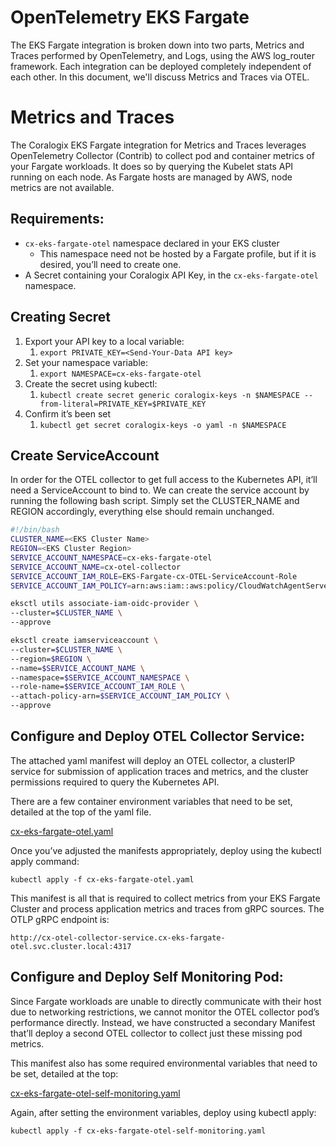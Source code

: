 # OpenTelemetry EKS Fargate

The EKS Fargate integration is broken down into two parts, Metrics and Traces performed by OpenTelemetry, and Logs, using the AWS log_router framework. Each integration can be deployed completely independent of each other. In this document, we'll discuss Metrics and Traces via OTEL.

# Metrics and Traces

The Coralogix EKS Fargate integration for Metrics and Traces leverages OpenTelemetry Collector (Contrib) to collect pod and container metrics of your Fargate workloads. It does so by querying the Kubelet stats API running on each node. As Fargate hosts are managed by AWS, node metrics are not available.

## Requirements:

- `cx-eks-fargate-otel` namespace declared in your EKS cluster
  - This namespace need not be hosted by a Fargate profile, but if it is desired, you’ll need to create one.
- A Secret containing your Coralogix API Key, in the `cx-eks-fargate-otel` namespace.

## Creating Secret

1. Export your API key to a local variable:
   1. `export PRIVATE_KEY=<Send-Your-Data API key>`
2. Set your namespace variable:
   1. `export NAMESPACE=cx-eks-fargate-otel`
3. Create the secret using kubectl:
   1. `kubectl create secret generic coralogix-keys -n $NAMESPACE --from-literal=PRIVATE_KEY=$PRIVATE_KEY`
4. Confirm it’s been set
   1. `kubectl get secret coralogix-keys -o yaml -n $NAMESPACE`

## Create ServiceAccount

In order for the OTEL collector to get full access to the Kubernetes API, it’ll need a ServiceAccount to bind to. We can create the service account by running the following bash script. Simply set the CLUSTER_NAME and REGION accordingly, everything else should remain unchanged.

```bash
#!/bin/bash
CLUSTER_NAME=<EKS Cluster Name>
REGION=<EKS Cluster Region>
SERVICE_ACCOUNT_NAMESPACE=cx-eks-fargate-otel
SERVICE_ACCOUNT_NAME=cx-otel-collector
SERVICE_ACCOUNT_IAM_ROLE=EKS-Fargate-cx-OTEL-ServiceAccount-Role
SERVICE_ACCOUNT_IAM_POLICY=arn:aws:iam::aws:policy/CloudWatchAgentServerPolicy

eksctl utils associate-iam-oidc-provider \
--cluster=$CLUSTER_NAME \
--approve

eksctl create iamserviceaccount \
--cluster=$CLUSTER_NAME \
--region=$REGION \
--name=$SERVICE_ACCOUNT_NAME \
--namespace=$SERVICE_ACCOUNT_NAMESPACE \
--role-name=$SERVICE_ACCOUNT_IAM_ROLE \
--attach-policy-arn=$SERVICE_ACCOUNT_IAM_POLICY \
--approve
```

## Configure and Deploy OTEL Collector Service:

The attached yaml manifest will deploy an OTEL collector, a clusterIP service for submission of application traces and metrics, and the cluster permissions required to query the Kubernetes API.

There are a few container environment variables that need to be set, detailed at the top of the yaml file.

[cx-eks-fargate-otel.yaml](./cx-eks-fargate-otel.yaml)

Once you’ve adjusted the manifests appropriately, deploy using the kubectl apply command:

`kubectl apply -f cx-eks-fargate-otel.yaml`

This manifest is all that is required to collect metrics from your EKS Fargate Cluster and process application metrics and traces from gRPC sources. The OTLP gRPC endpoint is:

`http://cx-otel-collector-service.cx-eks-fargate-otel.svc.cluster.local:4317`

## Configure and Deploy Self Monitoring Pod:

Since Fargate workloads are unable to directly communicate with their host due to networking restrictions, we cannot monitor the OTEL collector pod’s performance directly. Instead, we have constructed a secondary Manifest that’ll deploy a second OTEL collector to collect just these missing pod metrics.

This manifest also has some required environmental variables that need to be set, detailed at the top:

[cx-eks-fargate-otel-self-monitoring.yaml](./cx-eks-fargate-otel-self-monitoring.yaml)

Again, after setting the environment variables, deploy using kubectl apply:

`kubectl apply -f cx-eks-fargate-otel-self-monitoring.yaml`
